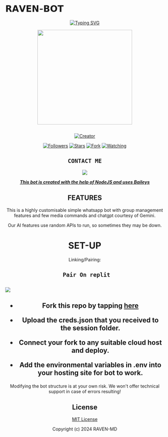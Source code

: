 # 𝗥𝗔𝗩𝗘𝗡-𝗕𝗢𝗧
<div align="center">
<a href="https://git.io/typing-svg"><img src="https://readme-typing-svg.demolab.com?font=Black+Ops+One&size=50&pause=1000&color=1BAFBAFF&center=true&width=910&height=100&lines=THIS  IS+🦄RAVEN-MD🦄;MULTI+DEVICE+WHATSAPP+BOT;CREATED+BY+NICK;PUBLIC+RELEASED; ...;TEAM RAVEN-𝙼𝙳." alt="Typing SVG" /></a>
  </p>
  
<p align="center">
<img src="https://telegra.ph/file/416c3ae0cfe59be8db011.jpg" width="300" height="300"/>
</p>
<p align="center">
  <a href="#"><img src="http://readme-typing-svg.herokuapp.com?color=d1fa02&center=true&vCenter=true&multiline=false&lines=RAVEN+WHATSAPP+BOT" alt="">
</p>
<p align="center">
<a href="#"><img title="Creator" src="https://img.shields.io/badge/Creator-𝐍𝐢𝐜𝐤_𝐇𝐮𝐧𝐭𝐞𝐫-blue.svg?style=for-the-badge&logo=github"></a>
</p>
<p align="center">
<a href="https://github.com/HunterNick2?tab=followers"><img title="Followers" src="https://img.shields.io/github/followers/HunterNick2?label=Followers&style=social"></a>
<a href="https://github.com/HunterNick2/RAVEN-MD/stargazers/"><img title="Stars" src="https://img.shields.io/github/stars/HunterNick2/RAVEN-MD?&style=social"></a>
<a href="https://github.com/HunterNick2/RAVEN-MD/network/members"><img title="Fork" src="https://img.shields.io/github/forks/HunterNick2/RAVEN-MD?style=social"></a>
<a href="https://github.com/HunterNick2/RAVEN-MD/watchers"><img title="Watching" src="https://img.shields.io/github/watchers/HunterNick2/RAVEN-MD?label=Watching&style=social"></a>
</p>
 

## ```CONTACT ME```

<p align="center">

<a href="https://api.whatsapp.com/send?phone=254114660061&text=Hello+N꙰i꙰c꙰k꙰༆"><img src="https://img.shields.io/badge/Contact 𝗡𝗜𝗖𝗞༆-25D366?style=for-the-badge&logo=whatsapp&logoColor=white" />


***This bot is created with the help of NodeJS and uses [Baileys](https://github.com/adiwajshing/Baileys)***

## FEATURES
This is a highly customisable simple whatsapp bot with group management features and few media commands and chatgpt courtesy of Gemini.

Our AI features use random APIs to run, so sometimes they may be down.

# SET-UP

Linking/Pairing:

## ` Pair On replit`
<h2 align="left">  <a href="https://replit.com/@dicksonnicky50/Pairing-Raven"><img src="https://repl.it/badge/github/quiec/whatsasena" />
</a>
</h2>

    
<h2 align="center">   



    
<h2 align="center">   

- Fork this repo by tapping  [here](https://github.com/HunterNick2/RAVEN-MD/fork)


- Upload the creds.json that you received to the session folder.

- Connect your fork to any suitable cloud host and deploy.

- Add the environmental variables in .env into your hosting site for bot to work.
</h2>
 
     

    
 




Modifying the bot structure is at your own risk. We won't offer technical support in case of errors resulting!


## License

[MIT License](https://https://github.com/HunterNick2/RAVEN-MD/blob/main/LICENSE)

Copyright (c) 2024 RAVEN-MD

